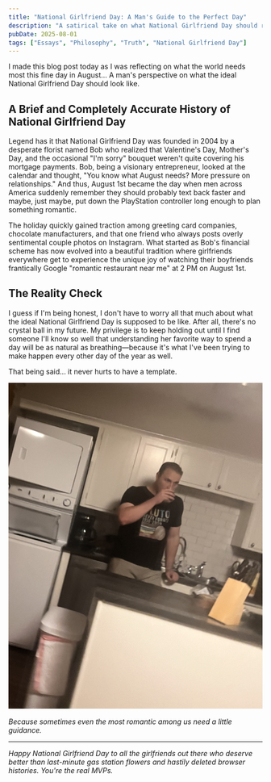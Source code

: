 ```yaml
---
title: "National Girlfriend Day: A Man's Guide to the Perfect Day"
description: "A satirical take on what National Girlfriend Day should really look like, from a man's perspective who's still figuring it all out."
pubDate: 2025-08-01
tags: ["Essays", "Philosophy", "Truth", "National Girlfriend Day"]
---
```


I made this blog post today as I was reflecting on what the world needs most this fine day in August... A man's perspective on what the ideal National Girlfriend Day should look like.

## A Brief and Completely Accurate History of National Girlfriend Day

Legend has it that National Girlfriend Day was founded in 2004 by a desperate florist named Bob who realized that Valentine's Day, Mother's Day, and the occasional "I'm sorry" bouquet weren't quite covering his mortgage payments. Bob, being a visionary entrepreneur, looked at the calendar and thought, "You know what August needs? More pressure on relationships." And thus, August 1st became the day when men across America suddenly remember they should probably text back faster and maybe, just maybe, put down the PlayStation controller long enough to plan something romantic.

The holiday quickly gained traction among greeting card companies, chocolate manufacturers, and that one friend who always posts overly sentimental couple photos on Instagram. What started as Bob's financial scheme has now evolved into a beautiful tradition where girlfriends everywhere get to experience the unique joy of watching their boyfriends frantically Google "romantic restaurant near me" at 2 PM on August 1st.

## The Reality Check

I guess if I'm being honest, I don't have to worry all that much about what the ideal National Girlfriend Day is supposed to be like. After all, there's no crystal ball in my future. My privilege is to keep holding out until I find someone I'll know so well that understanding her favorite way to spend a day will be as natural as breathing—because it's what I've been trying to make happen every other day of the year as well. 

That being said... it never hurts to have a template.

![National Girlfriend Day Template](/National-Girlfriend-Day.png)

*Because sometimes even the most romantic among us need a little guidance.*

---

*Happy National Girlfriend Day to all the girlfriends out there who deserve better than last-minute gas station flowers and hastily deleted browser histories. You're the real MVPs.*
